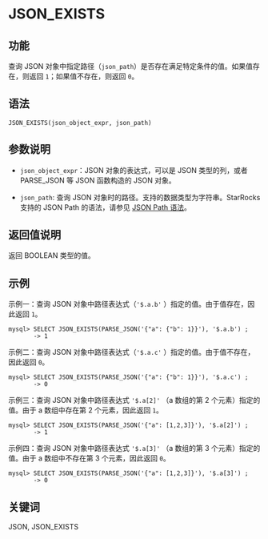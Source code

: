 # JSON_EXISTS

## 功能

查询 JSON 对象中指定路径（`json_path`）是否存在满足特定条件的值。如果值存在，则返回 `1`；如果值不存在，则返回 `0`。

## 语法

```Plain%20Text
JSON_EXISTS(json_object_expr, json_path)
```

## 参数说明

- `json_object_expr`：JSON 对象的表达式，可以是 JSON 类型的列，或者 PARSE_JSON 等 JSON 函数构造的 JSON 对象。

- `json_path`: 查询 JSON 对象时的路径。支持的数据类型为字符串。StarRocks 支持的 JSON Path 的语法，请参见 [JSON Path 语法](../json-functions-and-operators.md/#JSON%Path)。

## 返回值说明

返回 BOOLEAN 类型的值。

## 示例

示例一：查询 JSON 对象中路径表达式（`'$.a.b'` ）指定的值。由于值存在，因此返回 `1`。

```Plain%20Text
mysql> SELECT JSON_EXISTS(PARSE_JSON('{"a": {"b": 1}}'), '$.a.b') ;
       -> 1
```

示例二：查询 JSON 对象中路径表达式（`'$.a.c'` ）指定的值。由于值不存在，因此返回 `0`。

```Plain%20Text
mysql> SELECT JSON_EXISTS(PARSE_JSON('{"a": {"b": 1}}'), '$.a.c') ;
       -> 0
```

示例三：查询 JSON 对象中路径表达式 `'$.a[2]'` （a 数组的第 2 个元素）指定的值。由于 a 数组中存在第 2 个元素，因此返回 `1`。

```Plain%20Text
mysql> SELECT JSON_EXISTS(PARSE_JSON('{"a": [1,2,3]}'), '$.a[2]') ;
       -> 1
```

示例四：查询 JSON 对象中路径表达式 `'$.a[3]'` （a 数组的第 3 个元素）指定的值。由于 a 数组中不存在第 3 个元素，因此返回 `0`。

```Plain%20Text
mysql> SELECT JSON_EXISTS(PARSE_JSON('{"a": [1,2,3]}'), '$.a[3]') ;
       -> 0
```

## 关键词

JSON, JSON_EXISTS
